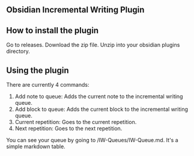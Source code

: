 ## Obsidian Incremental Writing Plugin

## How to install the plugin

Go to releases. Download the zip file. Unzip into your obsidian plugins directory.

## Using the plugin

There are currently 4 commands:

1. Add note to queue: Adds the current note to the incremental writing queue.
2. Add block to queue: Adds the current block to the incremental writing queue.
3. Current repetition: Goes to the current repetition.
4. Next repetition: Goes to the next repetition.

You can see your queue by going to /IW-Queues/IW-Queue.md. It's a simple markdown table.
